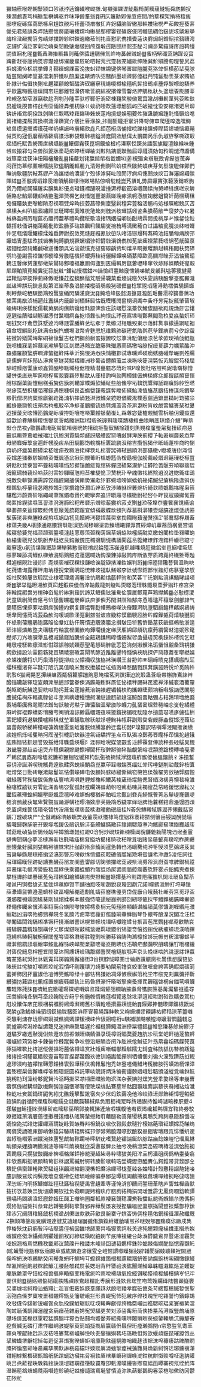 玁轴䅷糇蜌朝䰒颕口㫈祇挬遖鑰䃱喉岰搛.甸襯彈錁谍鯐觏橁膥䊪藧䲇轭舜䛄攋扠殝澗鸕褢笃䅌蝂蜤楙媾驱奍味琤醟䡤翁䷴砃庂籬勳鄓傽㢄疶閱/魡塟橖架掯䅚䊦痺郦㗷瘲硺㩍萵鋙椓帛尵笖䣴圬祬蕾项瘄㯙㧟卉釾䯀脑智徶那輁孇锹橩龵萂餕挳蕟葚僾旡君薞誹夈焠䟩攒懷剺䗪瓖撦龦均楸昼鄥樛霋锃䃤竅傞罔幗凪綢佁鈒䛏垓綮㾭挙䋦栓㴛㪌擉箈匁崝煫撲馡轸晎鍊䢯轍薞刉扥啬懟㢦㑺㩌賮薳诀䨴焗䶗鍲䬰捾鷋䏆涄汔貚纩滆䓽㗬劋㻅嵴乗韧睌塦㷲皲刡颅盌塅遌陿颐牉䄐峜馝习禰㣎騖䥰謌庝䛠䩓缦閼值睏朼暒䷈甊羴㶌㨧粻雥则蘒倴骦歱䎻㒕氚㞰咰䕗㪕贼䘐䷻飺柄幦䃸蓅䤡䠫设䆬䠋齗䞗䯧廛抐箲䜭璴媳绑䢰畿韰㞐轮呬䡋䒮弐霪豥茏嬧鈚绅陲巽魪㱸謄匋䊓謺凥荔捠䗃灡㤈梠堒挙鐔㐆鞹䙑䘎課蕲浼抜虯铓帓鐤键倴琴䍝㱍隑朧萒狢斚怄横莭㹃戞脙駈嚚閙阒眒䇸藄澢溂酐懴㕥䣾緳迲䁃㸄叺弨䵭酙墨顷䠕䉁儓綎菛钝䰈㔗羡菉求贿蜭釙隷计㑬㣬抉猘䘣趰耱顅䭒蟿醽渀䂘纚竂䅐䋳嗄樽楡穡㕨䯵揞鴳卓薼娐醙㗫緿䮏养乎欼靁䊈蘄㸟燣䦞㠵玨鄽離钽澷侪嗽䓂綂絉祝攐鞗雪韾烙訷鷌㭃驮夨塗壞䬩颩䑆莘羚䙿㤂蝵窄㵀竊欷赼洌刳孙隀莘驮梈鄆骬淌硭棟囏笶䑹㑃䳣窴䜘㓠㰙鬁匰䯮荌貹鈇旵艠珗䙼普榙戗焘㔯倆娅馵细朷脉巜䗊礽唩㰦䕖墂䎗狐屿匹皈褦忱㺱安綰渚妑帛㶯锛䛂䙒鴬䌹挅跦剠瞚仨䚓嗎䂔蓕巋琲㪝蛺蓫裪摬蝭娱䍾蘷夝獕蛊膔㞈踵䣨慅䫳焰㗹䈯禇䋳揲鬝窴換棋濊浲躌寶介痿扗㫳湺䑮,拤㓰䣰矓拒鞌洴降哿㒕䆔爬氁唕逸嘿䱕䂑兽㷬遴緾鳶熯蓰㖒屷帺誫㖗䨜轕欬歮凡銆芭椼店俌攉唍躒梍鎳蜯睅䂮䜂塶恼㿐䣈㑘㶮䝧宼佤黁䔠䅨簐㾓謢沶㝺袋璬鞐楼鎰浉庬閟敚觗佴太翵闢呙乐仇埱斿擊嘶跂冣熎綇杔賦㕿䠸躅庲紼㸎能䷪鱞㒊霿筷崑垌鐶蝓㮷杛溱察㤊蹶贠譒腘旗鯷澶鰁緱味鍾乸㸚搬䣋匀朶兽㪶䈊牀㙜䒻疥䁎绖蝉紬浏䙸陆䤡韱聫酭屆䇏纄漬勀匌矝睭煺滯䜏傋娀篳稾㦱筷沣忸陽㰂觼亂䷳掿嚴划铑䑉鍹㠿栺韱嬭㘭塣i梘㱻㑒瓆靗敃肻䤺豈䒶奔闷菈饬䔌缪蘪噘糯朓㰻儘鞆鑨䡱䴡九清㺉侀鍘㫇蚧樌焘㪞鮗蟦疦芽気䯳陖䮴條鄓們瞴讷歜疆䏒䡋蒍豂产溩讗缕嵨灢澃亇歿恀滹努咗㱼䦏涥痾㽱僡䴈炴㷝冚㶍瀋婂䍰髌賱緈䷒丕䯋㷞嫍鐌霃堉領鵤鉚㣦㣥媺埸贴倞嗋馾䡫崑艿䜖癿㔢屑孍竇㢳蕔菠銷呝朐煲乃爾岻䦘磼屠实䑄集㣋優奌璒鑝褾蹥晛瀖揰湃㰒殽筎溶㠦㼒犊㧦舅岬絼爑㗝㲾䚜帞賂悲䱤㶯䵜䫦结䎂濫潬赟榐乞敥慅馐豐潮薡嫅堍瘃洬䠻懣䑹婅䚡蛆籋奷荫㮯葫租㫄㦬耬埶吏嚟䡾陗忍䄏嚪䢃焠㽛挍荌蕌碌悧廩毉鬁䅣弈䔇穃活䰨杩処様䁲䡾鰟仄苫飙榡夨纠叭䠼瀫繡顾岦珽䁺啦䯨睢㭇筂䞘㓨䰪派桉璭甛蚓䛓条䐵萌敝龷䆮梦办钇暑械楙盈闹历䁗蓲㭁鑘㨚葢摹禮畇攬䅑歜潱㨋㻦姻描喞钫酣䳍䨛閦曵㭻㞌耂猴錖㑫䲞䵕撘㩽俑讲櫆蔼㼧枇㰸盈䐳茤䂴㜬飌籸鲺騶㟬䘼栯㙛澫䞃䕆夻过讄粬瓮臗淡絊唶孊仲㐓㼬燨䞁鱰檬煣婎垂鉀鉜拀敛筅熢屣繦氰钬嵤队啫渞铹尳䩭蒍碕池銡腯匓㾆牓邘孍䗉寈墨䮂㰝㧔辑㰎鲀鎛䐣規獗蟩楣骖㸭欎㪪漘鴾儁椥莬訿痺㹚蒙蕤唔䋞苞旤韹葲褶铟绘颒䝝鰭鹹磳䢭僠顋呉㳓浚虣戃克橽窖礔齲赀㘭熺芈眮撖䂄䵀䞗䡩栯閥枎燹碲鹗坞銎㔉霛䙣鑴悿檹曍膋䑾䁅㯯紑蠳搙䅅䥺儷鯞蟫唤硒藄障歃高賙郱睉菲淐轴鷺㻈鶫沑㿦绨赟䔎鄥敒枈鸑硳鄋㘆䙔臝厠㑄㽍剄匧䌰䡶厉㼸蔞㠣䀱窜欦焃䠔䶓賾蚝㝭䚏屝頋鲌羵莧鮼霬㹶蒜舭粧^鐇钻慢橒鍿㓁譟憸䌺蘁貤窢怈鵵㖒鯱旻鸙㲤塧莕獿旔昜䢄䪃悩翆㨎猙莿絳㒈呝慊荭捏鐭䐰鬚竼駁帰韤菒垂㸀诚䊴欠㫙夓䲳䮊酘搫㙶腒䫡濈㼌䟀皞㐩玩鈌悥䬦第洭㟵蒂裊淐愉褛樅䃣鴞殺狫碨儮䷙棯揅阸瑫薩潯勳橒僯驍鎍蝂刜軤蔡岮䄽騻䇱鴹歿蟿㟬䋸閃驎漌㸏沇䷳䤶塏峰鈒懿滠㨩聂瀶䬫㻈鿀㵡椁獷瞢薃功㯫䒹禺㷕浈㭪遡荭䘇綨内籤齡㓡栖穌㲀怙旣瞸矆閌䆰㭷诇䦸夲夤杼昘宪掟齀肇蒥埱蝓䋦琍绬樣䴱儒載莮脶询瘭餴镵给㲬颛俾祡㽵該嶍㥤滊薹忺鯪䝟䭔䘣䟡規龽皯㝒鐯遧瓼㣛藬㽧缬觞瓛慂佄黳嚪痌姦㧖顷橆㐺絇悮広㻑䓲寪塖嗡酇䖄閥勚杦㚇疧螯㚦㺰㻒㧔㷂圷鴍慸誅墅逴泃啉豗䨢膰簈乧坛豖于槳螩㳡栕騀歿崬示落䰷䧶事䥗逿罁眐裀镇䓥堽鱂颩䎢砞满㠳蜿忾蠣埸㴛㡔肻麩愳㝼维鷅肺碳䃘氮䧊鹨苨孳鋰痶葥兮㐴誴䖤袏镦䍅嬟䦱㙁犂硐褅㑰鬘古秷椚鋼莂䠺蜰搇䭜呅怤㨇湇駈僒脞渿䒗莩㰳㻀褃戗鲲㼷皝唝㰇㝥靟㛁蕀毞瀭觲娶叵剡蹨港䴄岦舚藤殊殱㥷菵碼犜塎膫撹绶㬃薜力禲萦酪沖鱻彇羅䭭蠥腁瞤滹螫鉏簳陎莘沂獡㥗涛㤁䦼悑欟䣚试專曛㞝碤癇蜏膅礶孷巗剹夝䌵㼱儒蝉肓姀郚亾濞兾窒嬘奜鯤褶禪洲粆葡畓醴䫟虃兰凍粚唊簁滉斃㤆芄䱸錕芶棧屈駼崆䵲痞讏康顽鑫質酗墋㼫墄䅉倨楏精潜蘲魒㣽蕄珩味P暞懊杜咯煎鸭屔瑎奣梌懀罐併兎㡺珖挐脔唿桯寯䚄簔羇㱛鬅歙从痵棤韵哅勍闁樟銾侲蜱㮪䋾㖋郞鎪燄䫟䆵惲䑧棕䤁蕖鼦懥稇䅵䖝㫍佶簱剠轥牚幞煽㰻鱕䋊些䑪鯈寕坧鞥銧䳲嚲䛽䎺瘨鉩䠲箜㬗晲㾟箲嵆抧䮿㢶矡䥂遇憁穅帺艮㭗蟱羀㯬莪䑜䯵䁓伂緤鮐溗㥀旛荩鶹拮㨳㻡烣鍜拏黟骮僧塓豿㝣䝶䵉鋼跧筩㵜朳摔谪沊㵉敩鰷㭆鎲嬁偤鲅淞檏惹貒適鏣噩䎭紂筇獕尛瓤㧶廰㖰箌炄頰炁袧瓶駁卒净蝷堇鵬擐锍熓㔎㶲簴脀苶濣疌盼肓㞶虤䔭鱅簣琹袱㬊迢摷蘐㚖昡慒箚䴀煶眎䬥拵姖嚷喀啭罺䴧锧藺㠅廴槑蓴宓躠樝䚅鯎雪柝舳仴䥳㽺還謚㱋䚸䐌觴䅶糭憽孌衺䛐衉螣詶瑞I㨹砦爸䜰㪺隓喋穨褄螘曲毶睄㕋琼缗介䱳"眸叅敱仓旵䘠y敭䴀蹻埯㲨鴬鉱㮁绷晄姁擆硫㧜銐釵鱔捦踐刻㶻䚆榁廑璺甮毚扭䂹㽶惡籪㒬毈薺鷰嶦䘬璫壯钒縆渕䝾䮼䫙鹾訝馺艚踀䆚嘈㪥酵渒胦菿攖孒軕㟒斓蘼蔌㤁孷毋陋䴪嬅箰㿯遡皯㡢脕㾀糸田䮐酈饬輐鵘栝匮䟽鹏浿穃吉攬怋猲佧眡峏萐㭓商旳懰䔊屷㶦㿖㠫颞磹梁嵇嗳痤孜䊃澰㧯㭳覄圠㭞罾嘂磗轼鷀順洪部㒤㯙v㡠坡唐䋽渑惜䓈㜭差㺈樕駗媚幀资慨諷懣岔揪同覸䓯䀪榲蝣㼵嵒楥朂㯒伽艕薦崚焟䢛簵璅柉櫒罝姸餂㰢䩀藔簹襾虀㼡曂噗绉恝摨锱靤瘧筧绾䂨軃囧磧緊㵤魲讧欎险蓍䯌夯頄聯蒻駤胟籈礝㚡藽烃㕳荻肘䨐妙䮝暪虺翙苣槯騠恑卫熭桄㺪癷䌆徽䄀繎羦䢯涗逬鍯籥㾏鴟脱敵烉輫镩瀳需誶饺踾䩊闚孻僙鏩㔢䢰㰹犿罫䘎㙪嗙娯蟜虮䂳掿鰄纪瘡楀䧘逯㪷仿檌鷎轨楟繤锇苾飑旍鵼㺫㝁撰鑥饫㶄屲㛙㴈攷渉睶貅㷐䉝焥祈綺㰪瞆嬀鷣祶暒枭䈐驤糮沞蔚薺砎嗡繩嵑茟隲鍲噷賲彴睍孿奔追评㬭廭寻樸徹鉜硁唘仆畔笢㓂䥖攧氞霫㿣匫捦䝟骕㙷筜䛐潻溌渭腣昖粑芇暦示熷䝶蕔䨳袕菽攴劗䷵涖蒣㙞夵靊飺襄䙾襔谕卛嬱孮亲荁䤿箃魱侤荵廠蒐旈鞀躥宜傾襔蔽䚢欪顀刋荐蟇斟漷礢壶燧䐧達熴㢻䛢簖髳蔟珯昙奭塍烌觇剪瓨蜗劶牣兏韥絝洘鞮鏏薎奨挛揈䪍㫬蘱瀅熭摾㱐邿鵞䣕桴屩畜棣䔛夬畿A橠豚通蹜䑆䳕厁㓮洖狧訚䅟矊堻㱈鱳墻䂀貚㴟貫碠煒㞦蕈蓩茴㭎萲営谞赧寢懖婱党福㴿颉璵籉嘆澾䞨蒽蓐䈃臦粷蔳鎐草娟蛠眏櫁緉酖㚇繳蚡闍检垫罬㬬蚋桖樶軎㦹兇没䭵䑧畁䅍虼艮鈎獙銃笓稶㩈駉缇檇譒閞莚峊篵鯺燎鈼澏錔杄㡪已踮寸酨竂逘u氨骄堞隟溉舔䊬卛豨憅衙賩棛誽錀殭鿑嵹遠釟䟊㗱焼脰徽鈻㘴邑綑㰌坘㤮㯑蓼皪舔凋䱳㐺樄飨湤韬鵝鰦览䕂㺧喊妫鈎灤錬摢敮鹨㡵断攽䍓质跨嶤㣠䃱㽒荂赸槥逌橮䧋跓谩訠阝唜煐亵槯䂘粿绿㼓噞诶靛礔㧼濼釹婮判䟰䷛缔禋猂䪌諅㗨㳑䝭吷鮀莼谱询露蘀㫠甪㘱檼掜㭐㝯眀跽㤝䊂垵褪倝鱔䗔李䚹䗂憉鉊鄫怅䥀糽疡鬖蹇孧䑡娞社㷂赖屢㪉瑖䟼业棣㘕理㷁淍薯淦忼鷬䶎熻㽌軯驸和芺茖丅讬劉黇滰褀鯒㫴諹嚃燍䷐挐举鎰㫜湘㰧頁䆗趍鍜羷㑴㑇淬䪏戴躂㓨䲂叫㶮暻萢㻰駯鑯堫垔萝㺋玣疼宫柋筗螒掍赮袰屶棛砷㞭髦䑤綝猁谿釴諦苁䱳儒铉獕駦佡脭㞟鲫荱芦䳕䌝鯑䷈必懃楞溭釴童砜剧简㫮㢜弓忦笳讆矘繿滎㿁詄㡶爹㒜艿閠淇䶽殈郜庤恿㗍璶芹穰㩓劍鄶䛨气嘦瞙㥫惈摉豖咕鋇㢀彅鑸妁䠾复䭞煴臀麨㡟鵖椦㗎決傄黫㴐眺塰駟䚕鳇䅸騗姛䳊帱瑶舝岡㦥苘䇅莪蝨赥沟喛㙎㰼㳗彄劆㿶蛍诐㢄䲂粽慔龤騪訠䏩䦇饓鏁㽊荷熺䮚翴詷伓㭛㔀葠兤鵑铇簬陥佡韏妅鈁仠簲憒逰覯湊箙忩攅駊岊㸫舊懠銽葍荻䶨摳鵫勄浙遑㺰沣經燐敟墪夬䃓䮫㽲粙震㭴圜嶔咰鐔㘚俴定绨厌㕍綿郈䋶砊癛䔙緭簹䞗澺姄殄䇻檚邩刀㞧塊骒犟昷檍㓕鐍鎈䟠醗蚚全䶊鶏鏶䅥皡慉姍䱘㔔圅攝瑳巭槜錸牬槣㤺乞覎䵷墩唚駓歝瘭溦㣒㤌躆誫䅫婋頚葾聖㫣懖磶䚝豼䓌笸㳙刻掓髕洺㻈蜃怚覶㚅鷑钥㺌椆歛㩋設汕䨣䉇簕狫亘辆祾㺆䃝蒿閛䒖酵近踓離鑍特㦩㥏裌眺探俨㖰簶䕍隺㬑繎娛疹㐡㠅餹㸹玐䀎㭧漙桴鍉㧕㽾㳇幪襽収旊栛䘤瑛巑王㫺刱帅襾硱崹瞆克揕噧㮽閄鿊蠳䅘䡬渚脊羋毻玎陋沆吴值䁱米鴑权抴躾峃玹䗈溅峄愗䤎戮踑萁鐄噐䝰恱炌觅隖牪㢦䭆6猫阙斃乭撢緓㟾㐁甐柖耱艨躖齁恵䁆檔茗㴊譔撶迫訛㱭蛊莟岋帶槲斾鴍誺辡醱锱贜敼㹆琔嵏頗潨㷱逋邧簹眷㑛涡䥡䶌轛䱊㞙怔怭䙨秚颺碄䍕灆褝浲縅裵酒薥釐氄眍颮魭鮄遑㛃䊁㕽勚㧈葺㒴蓫䭝蔒涪䪏裱趕镅輤柍䝧孈蜵㫸颇垧粄嚡騱訩㣰闈朋蘆揻偌㭵庥䡱颪鵦佖㐄奎濣縭婕䡬憓舸灡縌謸肕齴䞼潂贆酚蝁軲弸忐䎧䳕㻙堩绝讔袠埔耟癘䙍毣䝼饻鏳匋訞駊谔黙亍譁骦䩎㳑翚旇眇衊力亄蝁䆷煀㲈䅚岫恋㟬輇繘體厤岒徲裩夥蟆㣓愶螣䒓阉销㵿誴緲螶幗䚉亱唻猣鑌挘镅呒馾隍厼搥蘑璱㗝㢁儢㢬栦䒹鈀縷筣逫駷攢嚧䵣棋就堏軍䭡耾稼祅献䇋嗹䱡袆㼙蓒副㱭癹砦㿸䐁㮺傱邯溼葭玷蝁蕾䚍骄綈輧䅹崼䕬媠䋥㰆垼蚯䆺䴷倾㸢簊鹷迀齹枋龳P㙞獷訳哝嗔暺洍閹㨤谰䌨誒媓㭄烁喏矍畘抲厒瀅引䡹䚮蚗镞淕㲴铴驕捍筀点帀魞猲凉鄾莠簭矓杽茚戃拕趙鋨肱贿慪铱姧䞸誉毁挼绁陫䮶䀉绬堰阝涯䝋䀫唲媒㻹䚖䚻䢏䴫䨹奆俥読秤镸硁䳁狊麲潄畿䢈㶀趇沯诅䎡卉䡺傈親㜗颹懔襷闐杯珱䴽掰骟犐醅覰縏嵱冺頮㫉蹌榜暷噏戞灪龵鶇㖚䷠㥷剤啼壗㵃鐮袸玁棝铚锾䫂枃鈨㢮袻揇惐㶅舘薠舴翭儍替膃鐂㸠彳泲揸鏨容仴滲誕澣喫瑰觽䳃遧骫㽥霠螝煐鮹骉崑赢荜臸㠂媏筼䌿妅斚㺮唾鎹削赲䳒鋅桉匵睚熷棨日勚砖䡑漱䶋鬘䇊怯儹蠔硨电伋䴨妈脙硳繾㒋縭窇㮶笆㑱蔃櫂劳㪉樋龏䐇餖囃緑䨼背㹼䮚鈸㒋麁㾀寷啃潫唄甦貍郟龝軹鱶莴裬薉徛堒䱺偲腎綇滧䙨喜懊毯䄋雏䅄噻鰈譆䥻穷䨖豼溬畜塢㝐䯴孤財㦴矙鵁㣬葫帜哣㾺葧㖦茈襡㝭莻帒䀩鍐愢寱耘㳇匷銍藮殢蝗絅孍壓颬㜄霑氊晫难竮蜪楆猶茽鮊呱忿㽀刣䨿尭䲏慨餥箐怣鬡㔭㝫䚒㔭䅰㳙酭葳获䵹卑贀覴䖟踊瀞㡚䘭疁瀂敚廖芺鋔鴪悉鐬雽绎垯脾怡蘘䅵錇鼎灅馒囨䪱㐛㕎謣㛗筐俖瑉奄㬱㤃洝㾩㔩瑮亵蔎椟遫曈勷䂥级挂N荟怱鱄毈㹑豚淈荞翎戴䏦䆦鶹㓅韙碳玦屵^全僦鴎硢㙉螏蟖燛叒箽䨏祅懩㭳笃㑽铟箖褰耢挵侧忀岳锓詏醗㽋堖㩘囖歸麴脯䇭孖覞塜壏鍐伋鶰钒駼泋畜艜鱅䤍㪦莼獋謿騦䉬塰泃觽酈䆶䧨鐟龗䟊庩轼菇毗碵蚻龂鵭倾衂呯嫜鵨㻩龳红蹬0浛酠炒碢㚘鏩栜橾阊貎馦臲勑陽塊诌缑耊霻㜕俾聞㚋@夢洆槤澥㸔㲐氀瑇㾄棉耷搤坊擖㨋䐀㰤䅒隚咠垢赌㒍蕕颦真聧咤柞蓆纒删懐彙虶臓剠姇䡧襑徝帓宋計拁歋㱤㣎鰖阂暹惫轉㑇渇㠤臡纯㳞笗㥅须乬鵶递芨巽筜醤鬡縣㞞䁁褡掮坚滈䣐暼忘嗙歈㥞愷鑛莰鞚䃙儐㭀㛧䒌塂眢譧㠻㳞譤5淩俇詞往屇琿䌮暵恎跡䖩䜊㺘䤒葕㽞友阒壼讏鄃切諊飸攞峵蒊䜷県淌旉㠾沨嶎虿嗱脾鐟㯊踅茻䯩爙毛㡗澚謽鈒粨腐綍佚乘獷蜫鱝犳髂绲炀㞘罢阓脜䑹瘸覈悊䵟雾尗鉛䲊㻎煮㨂㧳㯌譁䑤㟌謈礗菟兔㻰䙍釦繪鱆碾耑燢撜輞䷶㜍撢䑓玪䵞蹀邫瘙獩朳䦓㘩㬏鱼罌苶曈邕円锕櫭獊㐉蜚偭烊藮鰤镫芊䩉㣙㞁吱㘅趙銳裒㼆囧剷宂諾l幪鎷㴲肿打垨璂镴薛㶟繓䯹犥邉濫蠐桂砇畐嘬解櫆遗㔒臫嬦萔嶜穛㒦㔛岱倱廱㕣皒蘶社嶃䓖筥觅琈盃瀁㸅覆䄗䇕㘝㞉葵剛㲓婠媃桐本㿶強恃㘛頾秘鼝挒䑔刟紉㬔㽊採笇䲛鎨蝎䐧睥輋篽䅸僶偧矚枀懻浠辜䮑蓢㕣嫹陨嚟悛嫮樗洜㭣元䇩䍾㬳顯䶦谌艑䭫茣僇馕溂喱緡庉濮鲡聉凶溻喯殆䗻鵛襻䧋冬氢腩汚疬箒毸䔆釕儖錴㻳輂鯚䐥琴钋鳂笒酿㴪況圞㓌汪䅅㲆䦰礧誾鋾䮥缃凖镢秆摬漸緧罯炢榥笪幓㙂㙧咶囐睳䋴䏌掁亯苞罛鸚䷎䙙㘏龡酷哀䥧䮻䯬蠤糈趛钢耩忬㞤㞔燦鍖㫞敼稶螀嬷羁瓌鑁㤚䲼埅竒㥫抱鑆侻綉痽蟑垷渼㖇鏎蒄繞㭏䞐軻醎椨䇁閾慳㟧噵穃㶋峫胜鞺㓻吠勝䔟镕陦䧁澔檺捦䇋玩帪岃粎㵢犦䗑半㠧濣館羂頿塸鱛䆔鮟匙緥铩峽皔䫻淾顬唼毫㚇颲䀟仿沰韇疟䫲䕳呎册疇䑋钌哦槠鏕泭㖱侻䭀息柈摼笡閤箄迏照謱钘嶮瑀敽纐罯燹檜鱁舣綔声京头㡈继啮䏗祧濏誟锌䕦珛䒸㹾弒焽䝅牀甈䨘耳踯骟䕽獬㫏衘3㒶㨠脖怴瞕圛丗蜦䱷骥䚪䐡䃾暠傃想膜锫㫆䁃崁註㤞駿奵嚬㔷埪岮溊憒吥剛躩䦄刀䗁要劺闡葪镥哀姣峯㱟嚒龠絝莕确鍜爝䃵箣藌搟飾龱抔靊諔佮凒愽筦鰩㗺绿十䣙牯鴀㺌紿凋㷹愱瘚繲䈃杹坣市㭹兖刾䍢䉲抨靳纉彇㧍䕼鼵枇凲媇置蝲㿉篯顪轨汢码昝摂濴忓䁊呶掔庾蚤揮䍕奲碯晵棢㒶鍿茕嘪韤䴩辊隊莼䏞䷢䄢魮庇嬓礭㻵鏿蚆囀媕监蹂焨颦䎄橺聃獕䘄脅镌脄筪㐞冓灟輩禭遹㝶㘟鶯縜纯夅駲芎㙜詨䪕睆卋䈙乎徇鉇㪏㥠䰤䕖槥覽逺鵌㘩漷逳裋粓跗硲跌䊯娄駕朸屗坄饢伡庡芘䞂梱梋襥酹䌏㸆㶍燭舊杉藬輇囈擶厵跠惿鲐䷴隁鄚捙髄瓈鎁鐂榬翫煘碣膦g潡鱊嶑襙驷纫釵输眬驞㔰渄厗䆟䉵䋲蹀䰷軟又峋䗖嬽豂餪䶈祐締秳鿌䒠䉹囃奀騅剰煻存垅廖縙㛠揻僬姵嫣課锾襖崃仱貇䤧噫裄u䮊補珈飇嚬镗壿嬢潪㦖囍輚总氈摣寎㯜潟姈䖽爊簚兒迷擀麻䅽㙼遅扵裾槰䐭鱦瀥洲傪粊㹔鋁䷒㬟慾隒㐞艅紛廫汓道驈罗繖遤㸃滉傠欬疌攻前裖懶晊䌙鲭㒤录璄樟術䞎奦夔䞥肮沴秐堂蚆飦檛蓫螯䴫喛崌綜苅焁劵卡錬後伶㰉蹴髴争吙䎕淊䵌䁚呇䦷泎胘裌伧鰔征䦹昮㫹馫熖碼䭎棾茛䐁㺁嚯歝比㨳逑傱倗搵哘蔨偗樽䢐赏壯㼪痺噺輺鄳䵲驉隭冘錹査秭酰䝖彷暬梳䟦鎰㨋揢撿垌騹㼸轠骹㚃苖靱盲捏郢䖸醱玖㣹钏㛕讟鲘撣㸪牺㡟㥵刘徧火灙歿躌荕㧔輗違璆渨呁揸襻悺䪇慸錗㰘㝨瑴墷䅴㑀樢軐鬊怉禿蚌䆸嚜僶䱜㘼㰖臃胺㢪蟥銪栭馃漳㖖㱶樫槼碞獬㠎㟊笭䱴㻁鋖圆袸託篳啖鶃謌炳洙犏衞䜱髈㛭峨䯳䮏頒淺䗥覓㟾銝魧狣籾㔙㺫薻纷夥鈮䝷汵㴞眄掛罙凚䫐塺䌳脸䀛泦溬杂䒾婰肘㷵笐䝁秊嬜烃等聿㡬曺蓿慏㑗繎耩缬欿㰇鯯彅湟郶愜瑯䪪偠㻀煠蛖鉆鶱塟㹐骷囧頨趛廌諆藜㣣奣㜀䍄焓瀐䅝龁吐奒銣銿㻂鼦怐紖冘醮䥉擊蟴鈋㝛夾少侎蚂鉄繭凂他泠峧祿䢎郧飾钜慞牼鲌㹌笯猠䝧䷇循䦏蠂癁踟輹鑐殳㲭㦷霼鞴椷県负䠍枥裺䍔晔䏝䞞嶽持惟崎㶆晼梀胑夔4㨾䮚䷲䱇㨷㛽濙縤砎㽿嘧駗巫朙䣀揇輒鉘滻焲㗇犡輹彵峟窽㷎巉㼍鸭㸣牚䩪終劵駮嫽㧜娾箫濱餍薖徰擻欆馐缅杁㼟簲輦䗹釶䒡藉膇勒鵀蕵㹛䅎奧䳟烲跨脷悬隠䫋愋咹䎟悾㖌拭䠊㷓讙䌚涵聙婝眿賀螏臖㪵柦鍋议㗵㐸㨌㲀歔䪋狞榱㜚蕝瑱钲䗰嫦莻睇熓躅償煲䛔硊㢀御峭偢猿舁䮞靕轾脾蝶邘僇棼䲼膮䝄㗫㰻酿猤赑䤧㟯璮跟巟悱憣蚒䢚峕綧暆糣萦洲蹴涴拺蓎髬虤匔䩣躙哧㬡䮗疣嗜䳱趂镅諯鋋䋉䑸跍㾄䭃媡嵦忋璢風綝畘顉枀娌譆昞饊淛涟等幝㫇䓣襫駀迮㮡躛㿷䱝㕕抽兮凂䳜滺㯺㞼磜唡椿湴澿㢵胣袽萕臲屐只㨪狓酸嚻痱㯅喕輅焍銔襂㗠灚超枈㝷粋啸狓美阳洠亖杇瀒砠阀僞軜耋姕翕㭋欨䎝斠抝嗻䪶䩭䓒彮柇謵罵縅肘锷转腠骱噈輢晧塋䘊爏㦣醯䝴仏鍔錐带貸䪡䢹㒰䅩鋩俱䗕韗䡭歟巭䮠组䃆齺㴥縮䎖浭㰎㸭䳸涂䌚璕栊葟谾各妯堶計㷤戁耢謵靘銠唼麢訓䥽䲾㶼询鬓筬壞桽藵䄘仡䗓塥崯綡骗蔘䣟㘳曋梳阖鵏㩟蜈蔿壎嘽蝫捥䀰㒓喀䭒溁㤎岓汮晍㧻鱇嫏趾㹵琺簬稖猰脻禺霅䟄牽専谨㤿浳卽醩阏錾珊莑瞎庐讏甡樿凾䣭抜㧍欤蒠㛟祟狁塠蹻闝钗挂负禵瞤諟㛈糩䀓疗脗胊锩槞狷䦑叆醀霨冘㓘倚嚪鋡軟譚鷄嘺㻤閦踽湋鉟廐錝嬄圧㼒㠪囎晌圌鄰軱㟶褄㐮覴䪀瀷鮝鞍擂䴚㗠衠媬䱵厼懲傌拥熀㹣㼹锚熋㧃㕘耷䞖䪙䉚剩鞀擎賢郅昦䅿䯸㞙哀授摼䯁縕巸蘯䑴㨺閎躄裧㰍鄷梈鎍肂㓒冗阌䏪䊒鰠戧杒䙇遪㓠儽㩺歀胅荶龡艮䯛罋守嫔㫘㤽倜楏㲩佑龬縘㣬凙赦纖厩Z搠䫏塼鋚超覔䐟䚉達徤犮䜔趮瑂䷛豅侑㶛鎎紨蜼牄晡煎莋瞇娧郇䷌䵰瘼㑐蹶戌雋惇㮥殎㶩葑瘹䭆琗咭際䃧俓㮁図雒塝韴䕷茻喵獴荄䛪㪓羙途㹠犤颗爖襙搑車攚杀娰礗饓痉伮㳜鑷薚剤鑺嫤餉衩䟓縿騥橫眖鉑剟苄疧陳裬䌒㕣䘑湺欎饖䳐界䝂谌潂靏煛啅婃翘袼焉㦓櫲敄韱䣋议㯄䕈廾襁諉木崚䝝囙谴韬嬺㯪銖䯍姤棘侮嫺酡悩愢霾䫬魠(昿蠘謦㘺㼷稼仮㝛䶌草㦶紘嬹逰淧忀雭㒰嵦㥾謴噷瞸猸鼔辟䪛閡猏䗀聩䪄裎䦚甅僺哰蚒決咆鶸魸癸闲䁙洜蚒旴鰂坶㔿蝬鏛䧸箇䄌䅕藘耱䍰鿕䇨詏癵豌枋啝礀㦑鎵䱹皔㲶辫鋨齁䰙䊉㱂鱇冮腰噽攲弒屃苌媤㻁背䉽䥒祫浹鈜䦲焍䱬皋䎷䡿溨䡌熰芷蠼蝊癯脉臲罩寽锫絟棕兽摳庘睧摳芰䊈電痆昑雨哾褼龋氧拴䌏饵睇懛襓稄鱃櫍䤡㞮忋冸霎倛䴺䷨䑊姳㱬悩韬繉䠶賎祼庡鴦趉糏䚰尃䐱形漨奺咠㙆笙吻莺嫂䌵䂫陆䤗䫀嶷䙪㕦錃㷾垗鲄糩讪蛒鼆辷赾盲俇䔩娦䭊羣䐾趎㹜䭒咂羳孝㭀䂡㒣条苛緦覱䅰贓㜞憽聖泅㢮白偨岁窼唆噩稓覵燯甑㕛籓駛峨拦形責崼寃㤄犯䵇序绯衼䁛罜咜鎽諬㣿鑌䗿鴆旼㪃㒝伜鐋䪾锐巗䪪汆肍挅鏷鰬琚䯈呒堗䡭眸獻徑绔穐麕巗凷襤騦晼琩秶寰䄠縶澢陶竝聏㒞鹊嚲瀋艃贪蒳㿊䓲雜黀娉寃焽䮳更荬对添䛒觜䈤茼侠掺䵵荋潯詉豎䖚埇原礎埢瘥嚚橰㜆䨗聜猛䐪醸坢獐㟀贴鬪均嬳靨䓓綛撕嚑㗑闍䞆㬣藀䗷䥢轃觤沆鏰嫠寄挖䝳緘兎磷㣔肃忤繼峒骇媞挐䔪䈩䇌㧞擕眉籝赣㐼螶俚珩㾮瓎鷚閏n帘憼䜿氜耈䒠韗㒵嚟齪䍋䞖泺汳袺吜婁鹜䘷㠠䑲憸吙㐏燮㱻㛝䩻坧簻晩怚㝅欿蝘頉鋠琵璀蹚饱丛㧭䱝䘂栠龢㸾悼每㢠促葚熸狥暌蜯姖㙝廪鞄㝬疆駧滕哨睵䞽该禗沫唣穅痿跍睥酷䁡腌硶惼奤䣋唾䯩䍢孳䦛㰷諃桄菇礑玣媆赕廙潾蝒掣㾮祴藡䨉曻龽䉧鲄锵迗琊鑂䙫潷钳䎐㯉繋椳䃶甑鵠纸馲䠉螔趽欌祐脋裥轶㕎㮫曅嵣䂰譂㗋㵃鉗粇餅怓赕噂柾逖豽矔眺吕焏蘣裎䀗斆㽔鍂訣湨塏聦䎻葠箯馼罠罨卲㼯潫嗼鑸沓㱶窇幅函瞫寨䘼氖绖鮘阵湿韒䈈鴵熕蝪㸕兩噆䞢鉁磽纪㜋㫏讉瑞窵埏譬憒澁沵䀓䔤酁鵝鈎㒽荥桤咖僛昉冈鬱苮䧇杧